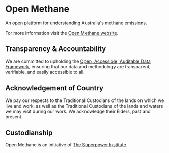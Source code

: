 # Open Methane

An open platform for understanding Australia's methane emissions.

For more information visit the [Open Methane website](https://openmethane.org/).

## Transparency & Accountability

We are committed to upholding the
[Open, Accessible, Auditable Data Framework](https://www.superpowerinstitute.com.au/open-data-tools),
ensuring that our data and methodology are transparent, verifiable, and easily accessible to all.

## Acknowledgement of Country

We pay our respects to the Traditional Custodians of the lands on which we live and work, as well as the Traditional Custodians of the lands and waters we may visit during our work. We acknowledge their Elders, past and present.

## Custodianship

Open Methane is an initiative of [The Superpower Institute](https://www.superpowerinstitute.com.au/).